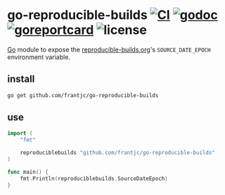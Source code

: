 # go-reproducible-builds [![CI](https://github.com/frantjc/go-reproducible-builds/actions/workflows/ci.yml/badge.svg?branch=main&event=push)](https://github.com/frantjc/go-reproducible-builds/actions) [![godoc](https://pkg.go.dev/badge/github.com/frantjc/go-reproducible-builds.svg)](https://pkg.go.dev/github.com/frantjc/go-reproducible-builds) [![goreportcard](https://goreportcard.com/badge/github.com/frantjc/go-reproducible-builds)](https://goreportcard.com/report/github.com/frantjc/go-reproducible-builds) ![license](https://shields.io/github/license/frantjc/go-reproducible-builds)

[Go](https://go.dev) module to expose the [reproducible-builds.org](https://reproducible-builds.org/)'s `SOURCE_DATE_EPOCH` environment variable.

## install

```sh
go get github.com/frantjc/go-reproducible-builds
```

## use

```go
import (
    "fmt"

    reproduciblebuilds "github.com/frantjc/go-reproducible-builds"
)

func main() {
    fmt.Println(reproduciblebuilds.SourceDateEpoch)
}
```
